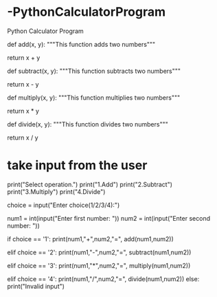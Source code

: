 # -PythonCalculatorProgram
 Python Calculator Program
 
def add(x, y):
   """This function adds two numbers"""

   return x + y

def subtract(x, y):
   """This function subtracts two numbers"""

   return x - y

def multiply(x, y):
   """This function multiplies two numbers"""

   return x * y

def divide(x, y):
   """This function divides two numbers"""

   return x / y

# take input from the user
print("Select operation.")
print("1.Add")
print("2.Subtract")
print("3.Multiply")
print("4.Divide")

choice = input("Enter choice(1/2/3/4):")

num1 = int(input("Enter first number: "))
num2 = int(input("Enter second number: "))

if choice == '1':
   print(num1,"+",num2,"=", add(num1,num2))

elif choice == '2':
   print(num1,"-",num2,"=", subtract(num1,num2))

elif choice == '3':
   print(num1,"*",num2,"=", multiply(num1,num2))

elif choice == '4':
   print(num1,"/",num2,"=", divide(num1,num2))
else:
   print("Invalid input")
